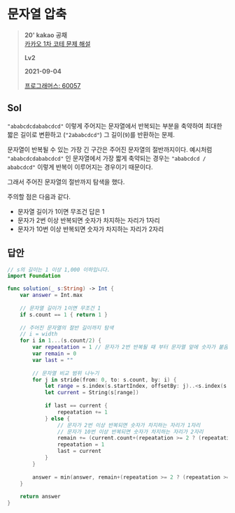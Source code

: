 # 문자열 압축
> **20' kakao 공채**  
> [카카오 1차 코테 문제 해설](https://tech.kakao.com/2019/10/02/kakao-blind-recruitment-2020-round1/) 
>
> **Lv2**
>
> **2021-09-04**
>
> [프로그래머스: 60057](https://programmers.co.kr/learn/courses/30/lessons/60057)


## Sol

`"ababcdcdababcdcd"` 이렇게 주어지는 문자열에서 반복되는 부분을 축약하여 최대한 짧은 길이로 변환하고  (`"2ababcdcd"`) 그 길이(`9`)를 반환하는 문제.

문자열이 반복될 수 있는 가장 긴 구간은 주어진 문자열의 절반까지이다. 예시처럼 `"ababcdcdababcdcd"` 인 문자열에서 가장 짧게 축약되는 경우는 `"ababcdcd / ababcdcd"` 이렇게 반복이 이루어지는 경우이기 때문이다.

그래서 주어진 문자열의 절반까지 탐색을 했다.

주의할 점은 다음과 같다.
* 문자열 길이가 1이면 무조건 답은 1
* 문자가 2번 이상 반복되면 숫자가 차지하는 자리가 1자리
* 문자가 10번 이상 반복되면 숫자가 차지하는 자리가 2자리


## 답안
```swift
// s의 길이는 1 이상 1,000 이하입니다.
import Foundation

func solution(_ s:String) -> Int {
    var answer = Int.max
    
    // 문자열 길이가 1이면 무조건 1
    if s.count == 1 { return 1 }
    
    // 주어진 문자열의 절반 길이까지 탐색
    // i = width
    for i in 1...(s.count/2) {
        var repeatation = 1 // 문자가 2번 반복될 때 부터 문자열 앞에 숫자가 붙음
        var remain = 0
        var last = ""
        
        // 문자열 비교 범위 나누기
        for j in stride(from: 0, to: s.count, by: i) {            
            let range = s.index(s.startIndex, offsetBy: j)..<s.index(s.startIndex, offsetBy: min(j+i,s.count))
            let current = String(s[range])
            
            if last == current {
                repeatation += 1
            } else {
                // 문자가 2번 이상 반복되면 숫자가 차지하는 자리가 1자리
                // 문자가 10번 이상 반복되면 숫자가 차지하는 자리가 2자리
                remain += (current.count+(repeatation >= 2 ? (repeatation >= 10 ? 2 : 1) : 0))
                repeatation = 1
                last = current
            }
        }
        
        answer = min(answer, remain+(repeatation >= 2 ? (repeatation >= 10 ? 2 : 1) : 0))
    }
    
    return answer
}
```